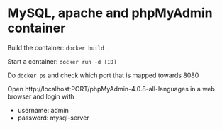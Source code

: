 MySQL, apache and phpMyAdmin container
====================================

Build the container: `docker build .`

Start a container: `docker run -d [ID]`

Do `docker ps` and check which port that is mapped towards 8080

Open http://localhost:PORT/phpMyAdmin-4.0.8-all-languages in a web browser and login with

 * username: admin
 * password: mysql-server
